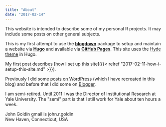 ```yaml
---
title: "About"
date: "2017-02-14"
---
```

<!--- ![](https://www.gravatar.com/avatar/f7dd8b52bc092b4e50e9324381b02d67?s=200) --->
This website is intended to describe some of my personal R projects. It may include some posts on other general subjects.

This is my first attempt to use the [**blogdown**](https://github.com/rstudio/blogdown) package
to setup and maintain a website via [**Hugo**](https://gohugo.io/) and available
via [**GitHub Pages**](https://pages.github.com/). This site uses the [Hyde theme](http://themes.gohugo.io/hyde/) in Hugo.

My first post describes [how I set up this site]({{< relref "2017-02-11-how-i-setup-this-site.md" >}}).

Previously I did some [posts on WordPress](https://caniblogtoo.wordpress.com/) (which I have recreated in this blog) and before that
I did some on [Blogger](http://goldinoldie.blogspot.com/).

I am semi-retired. Until 2011 I was the Director of Institutional Research at Yale University. The "semi" part is that I still work for Yale about ten hours a week.

John Goldin                     gmail is john.r.goldin   
New Haven, Connecticut, USA